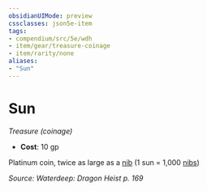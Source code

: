 ```yaml
---
obsidianUIMode: preview
cssclasses: json5e-item
tags:
- compendium/src/5e/wdh
- item/gear/treasure-coinage
- item/rarity/none
aliases: 
- "Sun"
---
```

# Sun
*Treasure (coinage)*  

- **Cost**: 10 gp

Platinum coin, twice as large as a [nib](Mechanics/items/nib-wdh.md) (1 sun = 1,000 [nibs](Mechanics/items/nib-wdh.md))

*Source: Waterdeep: Dragon Heist p. 169*